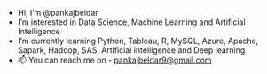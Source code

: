 -  Hi, I’m @pankajbeldar
-  I’m interested in Data Science, Machine Learning and Artificial Intelligence
-  I’m currently learning Python, Tableau, R, MySQL, Azure, Apache, Sapark, Hadoop, SAS, Artificial intelligence and Deep learning
- 📫 You can reach me on - pankajbeldar9@gmail.com

